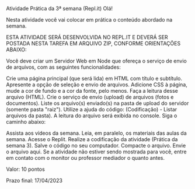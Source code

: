 Atividade Prática da 3ª semana (Repl.it)
Olá!

Nesta atividade você vai colocar em prática o conteúdo abordado na semana.

ESTA ATIVIDADE SERÁ DESENVOLVIDA NO REPL.IT E DEVERÁ SER POSTADA NESTA TAREFA EM ARQUIVO ZIP, CONFORME ORIENTAÇÕES ABAIXO:

Você deve criar um Servidor Web em Node que ofereça o serviço de envio de arquivos, com as seguintes funcionalidades:

Crie uma página principal (que será lida) em HTML com título e subtítulo. Apresente a opção de seleção e envio de arquivos.
Adicione CSS à página, mude a cor de fundo e a cor da fonte, pelo menos.
Faça a leitura desse arquivo (HTML).
Crie o serviço de envio (upload) de arquivos (fotos e documentos). 
Liste os arquivo(s) enviado(s) na pasta de upload do servidor (somente pasta "raiz"). Utilize a ajuda do código: (Codificação) - Listar arquivos da pasta).
A leitura do arquivo será exibida no console.
Siga o caminho abaixo:

Assista aos vídeos da semana.
Leia, em paralelo, os materiais das aulas da semana.
Acesse o Replit.
Realize a codificação da atividade (Prática da semana 3).
Salve o código no seu computador.
Compacte o arquivo.
Envie o arquivo aqui.
Se a atividade não estiver sendo mostrada para você, entre em contato com o monitor ou professor mediador o quanto antes. 

Valor: 10 pontos

Prazo final: 17/04/2023